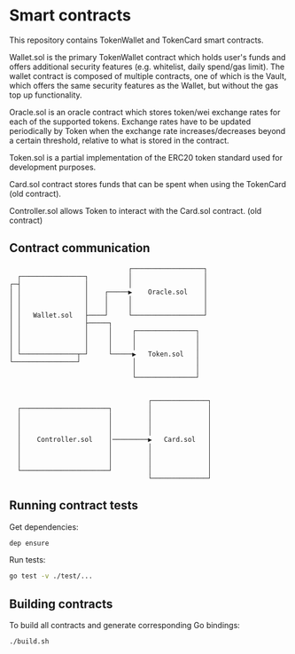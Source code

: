 # Smart contracts

This repository contains TokenWallet and TokenCard smart contracts.

Wallet.sol is the primary TokenWallet contract which holds user's funds and offers additional security features (e.g. whitelist, daily spend/gas limit). The wallet contract is composed of multiple contracts, one of which is the Vault, which offers the same security features as the Wallet, but without the gas top up functionality. 

Oracle.sol is an oracle contract which stores token/wei exchange rates for each of the supported tokens. Exchange rates have to be updated periodically by Token when the exchange rate increases/decreases beyond a certain threshold, relative to what is stored in the contract.

Token.sol is a partial implementation of the ERC20 token standard used for development purposes.

Card.sol contract stores funds that can be spent when using the TokenCard (old contract).

Controller.sol allows Token to interact with the Card.sol contract. (old contract)

## Contract communication

```
                              ┌──────────────────┐ 
  ┌────────────────┐          │                  │ 
┌─┤                │          │                  │ 
│ │                │    ┌─────▶    Oracle.sol    │ 
│ │                │    │     │                  │ 
│ │                │    │     │                  │ 
│ │   Wallet.sol   ├────┘     └──────────────────┘ 
│ │                ├─────┐                         
│ │                │     │     ┌───────────────┐   
│ │                │     │     │               │   
│ │                │     │     │               │   
│ └──────────────┬─┘     └─────▶   Token.sol   │   
└────────────────┘             │               │   
                               │               │   
                               └───────────────┘   
                                                                          
                                                   
                                   ┌──────────────┐
  ┌──────────────────────┐         │              │
  │                      │         │              │
  │                      │         │              │
  │                      │         │              │
  │    Controller.sol    │─────────▶   Card.sol   │
  │                      │         │              │
  │                      │         │              │
  │                      │         │              │
  └──────────────────────┘         │              │
                                   └──────────────┘
```


## Running contract tests

Get dependencies:
```sh
dep ensure
```

Run tests:

```sh
go test -v ./test/...
```

## Building contracts

To build all contracts and generate corresponding Go bindings:

```sh
./build.sh
```
